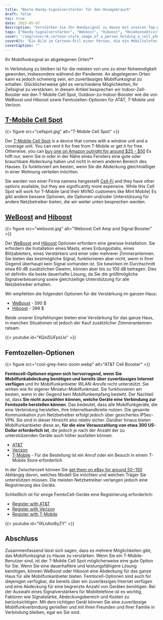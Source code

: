 ```yaml
---
title: "Beste Handy-Signalverstärker für den Heimgebrauch"
draft: false
toc: true
date: 2023-05-07
description: "Verstärken Sie Ihr Handysignal zu Hause mit unseren Top-Angeboten für zuverlässige Konnektivität und Abdeckung im ganzen Haus."
tags: ["Handy-Signalverstärker", "Weboost", "Hiboost", "Heimkonnektivität", "Mobilfunkabdeckung", "Femtozelle", "Mobilfunksignalverstärker", "Drahtlose Signalverstärker", "Signalverstärkungsgeräte", "Mobile Konnektivität", "Handyempfang", "Heim-Internet", "Drahtlose Booster", "Elektronik", "Heimwerker", "Telekommunikation", "Technologie", "Intelligente Häuser", "WLAN-Anrufe", "Mobilfunknetz"]
cover: "/img/cover/A_cartoon-style_image_of_a_person_holding_a_cell_phone.png"
coverAlt: "Ein Bild im Cartoon-Stil einer Person, die ein Mobiltelefon in der Hand hält und neben einem Verstärker steht, wobei die Signalbalken immer größer werden."
coverCaption: ""
---
```

 Ihr Mobilfunksignal an abgelegenen Orten**

In Verbindung zu bleiben ist für die meisten von uns zu einer Notwendigkeit geworden, insbesondere während der Pandemie. An abgelegenen Orten kann es jedoch schwierig sein, ein zuverlässiges Mobilfunksignal zu erhalten. Glücklicherweise gibt es verschiedene Möglichkeiten, Ihr Zellsignal zu verstärken. In diesem Artikel besprechen wir Indoor-Zell-Booster wie den T-Mobile Cell Spot, Outdoor-zu-Indoor-Booster wie die von WeBoost und Hiboost sowie Femtozellen-Optionen für AT&T, T-Mobile und Verizon.

## [T-Mobile Cell Spot](https://amzn.to/41cXppc)

{{< figure src="cellspot.jpg" alt="T-Mobile Cell Spot" >}}

Der [T-Mobile Cell Spot](https://amzn.to/41cXppc) is a device that comes with a window unit and a coverage unit. You can rent it for free from T-Mobile or get it for free. Otherwise, you can [buy one on Amazon outright for around $25 - $50](https://amzn.to/41cXppc) Es hilft nur, wenn Sie in oder in der Nähe eines Fensters eine gute oder brauchbare Abdeckung haben und nicht in einem anderen Bereich des Hauses. Es funktioniert am besten, wenn Sie die Abdeckung gleichmäßiger in einer Wohnung verteilen möchten.

Sie werden von einer Firma namens hergestellt [Cell-Fi](https://nextivityinc.com/products/) and they have other options available, but they are significantly more expensive. While this Cell Spot will work for T-Mobile (and their MVNO customers like Mint Mobile) Es gibt andere bessere Optionen, die Optionen und/oder Unterstützung für andere Netzbetreiber bieten, die wir weiter unten besprechen werden.

## [WeBoost](https://amzn.to/42chuNG) and [Hiboost](https://amzn.to/3NPsSL6)

{{< figure src="weboost.jpg" alt="Weboost Cell Amp and Signal Booster" >}}

Der [WeBoost](https://amzn.to/42chuNG) and [Hiboost](https://amzn.to/3NPsSL6) Optionen erfordern eine gewisse Installation. Sie erfordern die Installation eines Masts, eines Erdungsstabs, eines Blitzableiters, eines Verstärkers und einer oder mehrerer Zimmerantennen. Sie bieten das bestmögliche Signal, funktionieren aber nicht, wenn in Ihrer Gegend überhaupt kein Signal vorhanden ist. Sie bewirken im Durchschnitt etwa 60 dB zusätzlichen Gewinn, können aber bis zu 100 dB betragen. Dies ist definitiv die beste dauerhafte Lösung, da Sie die größtmögliche Signalverbesserung sowie gleichzeitige Unterstützung für alle Netzbetreiber erhalten.

Wir empfehlen die folgenden Optionen für die Verstärkung im ganzen Haus:

- [WeBoost](https://amzn.to/42chuNG) - 590 $
- [Hiboost](https://amzn.to/3NPsSL6) - 399 $

Beide unserer Empfehlungen bieten eine Verstärkung für das ganze Haus, in manchen Situationen ist jedoch der Kauf zusätzlicher Zimmerantennen ratsam.

{{< youtube id="KQsi5UFpsUo" >}}

## Femtozellen-Optionen

{{< figure src="cool-grey-hero-zoom.webp" alt="AT&T Cell Booster" >}}

**Femtocell-Optionen eignen sich hervorragend, wenn Sie Mobilfunkabdeckung benötigen und bereits über zuverlässiges Internet verfügen** und Ihr Mobilfunkanbieter WLAN-Anrufe nicht unterstützt.
Sie wirken wie Ihr eigener Miniatur-Mobilfunkmast.
Sie funktionieren am besten, wenn in der Gegend kein Mobilfunkempfang besteht.
Der Nachteil ist, dass **Sie nicht auswählen können, welche Geräte eine Verbindung zur Femtozelle herstellen können**. Das bedeutet, dass alle Mobilfunkgeräte, die eine Verbindung herstellen, Ihre Internetbandbreite nutzen. Die gesamte Kommunikation zum Netzbetreiber erfolgt jedoch über gesichertes IPSec-VPN. Sie sind in dieser Hinsicht also relativ sicher.
Darüber hinaus bieten Mobilfunkanbieter diese an, **für die eine Vorauszahlung von etwa 300 US-Dollar erforderlich ist**, die jedoch je nach der Anzahl der zu unterstützenden Geräte auch höher ausfallen können.
 
- [AT&T](https://www.att.com/buy/accessories/Specialty-Items/att-cell-booster.html)
- [Verizon](https://www.verizon.com/products/verizon-lte-network-extender/)
- [T-Mobile](https://www.t-mobile.com/support/coverage/4g-lte-cellspot) - Für die Bestellung ist ein Anruf oder ein Besuch in einem T-Mobile Store erforderlich

In der Zwischenzeit können Sie [get them on eBay for around $50-$150](https://www.ebay.com/sch/i.html?_nkw=femtocell) Abhängig davon, welches Modell Sie möchten und welchen Träger Sie unterstützen müssen. Die meisten Netzbetreiber verlangen jedoch eine Registrierung des Geräts.

Schließlich ist für einige FemtoCell-Geräte eine Registrierung erforderlich:

- [Register with AT&T](https://www.att.com/device-support/article/wireless/KM1458172/ATT/ATTSS2FII)
- [Register with Verizon](https://www.verizonwireless.com/content/wcms/overlays/register-signal-booster.html)
- [Register with T-Mobile](https://www.t-mobile.com/support/coverage/4g-lte-cellspot)

{{< youtube id="IXLnAoi8yZY" >}}

## Abschluss

Zusammenfassend lässt sich sagen, dass es mehrere Möglichkeiten gibt, das Mobilfunksignal zu Hause zu verstärken. Wenn Sie ein T-Mobile-Benutzer sind, ist der T-Mobile Cell Spot möglicherweise eine gute Option für Sie. Wenn Sie eine dauerhaftere und leistungsfähigere Lösung benötigen, können WeBoost oder Hiboost eine Abdeckung für das ganze Haus für alle Mobilfunkanbieter bieten. Femtocell-Optionen sind auch für diejenigen verfügbar, die bereits über ein zuverlässiges Internet verfügen und eine Abdeckung für eine begrenzte Anzahl von Geräten benötigen. Bei der Auswahl eines Signalverstärkers für Mobiltelefone ist es wichtig, Faktoren wie Signalstärke, Abdeckungsbereich und Kosten zu berücksichtigen. Mit dem richtigen Gerät können Sie eine zuverlässige Mobilfunkverbindung genießen und mit Ihren Freunden und Ihrer Familie in Verbindung bleiben, egal wo Sie sind.
